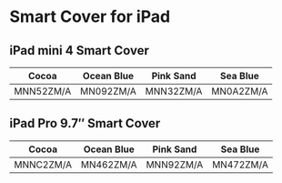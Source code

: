 # Smart Cover for iPad

## iPad mini 4 Smart Cover

| Cocoa | Ocean Blue | Pink Sand | Sea Blue |
|-----|-----|-----|-----|
| MNN52ZM/A | MN092ZM/A | MNN32ZM/A | MN0A2ZM/A |

## iPad Pro 9.7″ Smart Cover

| Cocoa | Ocean Blue | Pink Sand | Sea Blue |
|-----|-----|-----|-----|
| MNNC2ZM/A | MN462ZM/A | MNN92ZM/A | MN472ZM/A |

